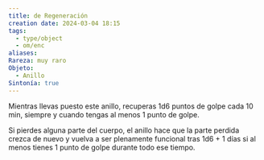 ```yaml
---
title: de Regeneración
creation date: 2024-03-04 18:15
tags:
  - type/object
  - om/enc
aliases: 
Rareza: muy raro
Objeto:
  - Anillo
Sintonía: true
---
```

Mientras llevas puesto este anillo, recuperas 1d6 puntos de golpe cada 10 min, siempre y cuando tengas al menos 1 punto de golpe.

Si pierdes alguna parte del cuerpo, el anillo hace que la parte perdida crezca de nuevo y vuelva a ser plenamente funcional tras 1d6 + 1 días si al menos tienes 1 punto de golpe durante todo ese tiempo.
